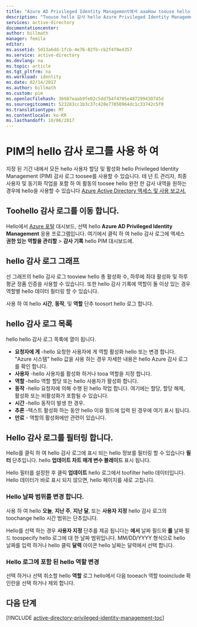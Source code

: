 ```yaml
---
title: "Azure AD Privileged Identity Management에서 aaaHow toouse hello 감사 로그 | Microsoft Docs"
description: "Toouse hello 감사 hello Azure Privileged Identity Management 확장에 로그인 하는 방법에 대해 알아봅니다."
services: active-directory
documentationcenter: 
author: billmath
manager: femila
editor: 
ms.assetid: 5d13a6dd-1fcb-4e76-82fb-cb2f4f0e4357
ms.service: active-directory
ms.devlang: na
ms.topic: article
ms.tgt_pltfrm: na
ms.workload: identity
ms.date: 02/14/2017
ms.author: billmath
ms.custom: pim
ms.openlocfilehash: 36987eaab9fe02c5dd7b4f4705e487299430745d
ms.sourcegitcommit: 523283cc1b3c37c428e77850964dc1c33742c5f0
ms.translationtype: MT
ms.contentlocale: ko-KR
ms.lasthandoff: 10/06/2017
---
```

# <a name="using-hello-audit-log-in-pim"></a>PIM의 hello 감사 로그를 사용 하 여
지정 된 기간 내에서 모든 hello 사용자 할당 및 활성화 hello Privileged Identity Management (PIM) 감사 로그 toosee를 사용할 수 있습니다. 테 넌 트 관리자, 최종 사용자 및 동기화 작업을 포함 하 여 활동의 toosee hello 완전 한 감사 내역을 원하는 경우에 hello을 사용할 수 있습니다 [Azure Active Directory 액세스 및 사용 보고서.](active-directory-view-access-usage-reports.md)

## <a name="navigate-toohello-audit-log"></a>Toohello 감사 로그를 이동 합니다.
Hello에서 [Azure 포털](https://portal.azure.com) 대시보드, 선택 hello **Azure AD Privileged Identity Management** 응용 프로그램입니다. 여기에서 클릭 하 여 hello 감사 로그에 액세스 **권한 있는 역할을 관리할** > **감사 기록** hello PIM 대시보드에.

## <a name="hello-audit-log-graph"></a>hello 감사 로그 그래프
선 그래프의 hello 감사 로그 tooview hello 총 활성화 수, 하루에 최대 활성화 및 하루 평균 정품 인증을 사용할 수 있습니다.  또한 hello 감사 기록에 역할이 둘 이상 있는 경우 역할별 hello 데이터 필터링 할 수 있습니다.

사용 하 여 hello **시간**, **동작**, 및 **역할** 단추 toosort hello 로그 합니다.

## <a name="hello-audit-log-list"></a>hello 감사 로그 목록
hello hello 감사 로그 목록에 열이 됩니다.

* **요청자에 게** -hello 요청한 사용자에 게 역할 활성화 hello 또는 변경 합니다.  "Azure 시스템" hello 값을 사용 하는 경우 자세한 내용은 hello Azure 감사 로그를 확인 합니다.
* **사용자** -hello 사용자를 활성화 하거나 tooa 역할을 지정 합니다.
* **역할** -hello 역할 할당 또는 hello 사용자가 활성화 합니다.
* **동작** -hello 요청자에 의해 수행 된 hello 작업 합니다. 여기에는 할당, 할당 해제, 활성화 또는 비활성화가 포함될 수 있습니다.
* **시간** -hello 동작이 발생 한 경우.
* **추론** -텍스트 활성화 하는 동안 hello 이유 필드에 입력 된 경우에 여기 표시 됩니다.
* **만료** - 역할의 활성화에만 관련이 있습니다.

## <a name="filter-hello-audit-log"></a>Hello 감사 로그를 필터링 합니다.
Hello를 클릭 하 여 hello 감사 로그에 표시 되는 hello 정보를 필터링 할 수 있습니다 **필터** 단추입니다.  hello **업데이트 차트 매개 변수 블레이드** 표시 됩니다.

Hello 필터를 설정한 후 클릭 **업데이트** hello 로그에서 toofilter hello 데이터입니다.  Hello 데이터가 바로 표시 되지 않으면, hello 페이지를 새로 고칩니다.

### <a name="change-hello-date-range"></a>Hello 날짜 범위를 변경 합니다.
사용 하 여 hello **오늘**, **지난 주**, **지난 달**, 또는 **사용자 지정** hello 감사 로그의 toochange hello 시간 범위는 단추입니다.

Hello를 선택 하는 경우 **사용자 지정** 단추를 제공 됩니다는 **에서** 날짜 필드와 **를** 날짜 필드 toospecify hello 로그에 대 한 날짜 범위입니다.  MM/DD/YYYY 형식으로 hello 날짜를 입력 하거나 hello 클릭 **달력** 아이콘 hello 날짜는 달력에서 선택 합니다.

### <a name="change-hello-roles-included-in-hello-log"></a>Hello 로그에 포함 된 hello 역할 변경
선택 하거나 선택 취소할 hello **역할** 로그 hello에서 다음 tooeach 역할 tooinclude 확인란을 선택 하거나 제외 합니다.

<!--Every topic should have next steps and links toohello next logical set of content tookeep hello customer engaged-->
## <a name="next-steps"></a>다음 단계
[!INCLUDE [active-directory-privileged-identity-management-toc](../../includes/active-directory-privileged-identity-management-toc.md)]

